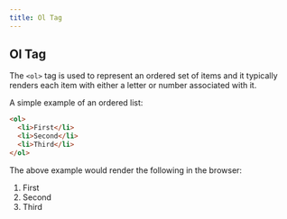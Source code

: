 ```yaml
---
title: Ol Tag
---
```

## Ol Tag

The `<ol>` tag is used to represent an ordered set of items and it typically renders each item with either a letter or number associated with it.

A simple example of an ordered list:

```html
<ol>
  <li>First</li>
  <li>Second</li>
  <li>Third</li>
</ol>
```

The above example would render the following in the browser:

1. First
2. Second
3. Third
